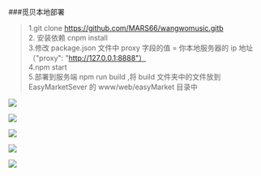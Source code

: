 ###觅贝本地部署

> 1.git clone https://github.com/MARS66/wangwomusic.gitb <br>
> 2. 安装依赖 cnpm install </br>
> 3.修改 package.json 文件中 proxy 字段的值 = 你本地服务器的 ip 地址 （"proxy": "http://127.0.0.1:8888"）</br>
> 4.npm start</br>
> 5.部署到服务端 npm run build ,将 build 文件夹中的文件放到 EasyMarketSever 的 www/web/easyMarket 目录中</br>

![](https://raw.githubusercontent.com/MARS66/wangwomusic/master/img/移动端—余恺维/幻灯片3.jpg)  

![](https://raw.githubusercontent.com/MARS66/wangwomusic/master/img/移动端—余恺维/幻灯片4.jpg)  

![](https://raw.githubusercontent.com/MARS66/wangwomusic/master/img/移动端—余恺维/幻灯片5.jpg)  

![](https://raw.githubusercontent.com/MARS66/wangwomusic/master/img/移动端—余恺维/幻灯片6.jpg)  

![](https://raw.githubusercontent.com/MARS66/wangwomusic/master/img/移动端—余恺维/幻灯片7.jpg)  
